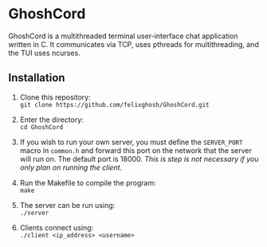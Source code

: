 # GhoshCord

GhoshCord is a multithreaded terminal user-interface chat application written in C. It communicates via TCP, uses pthreads for multithreading, and the TUI uses ncurses.

## Installation

1. Clone this repository:  
`git clone https://github.com/felixghosh/GhoshCord.git`

2. Enter the directory:  
`cd GhoshCord`

3. If you wish to run your own server, you must define the `SERVER_PORT` macro in `common.h` and forward this port on the network that the server will run on. The default port is 18000. *This is step is not necessary if you only plan on running the client.*
4. Run the Makefile to compile the program:  
`make`

5. The server can be run using:  
`./server`

6. Clients connect using:  
`./client <ip_address> <username>`
